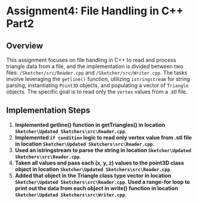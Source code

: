 # Assignment4: File Handling in C++ Part2

## Overview

This assignment focuses on file handling in C++ to read and process triangle data from a file, and the implementation is divided between two files: `/Sketcher/src/Reader.cpp` and `/Sketcher/src/Writer.cpp`. The tasks involve leveraging the `getline()` function, utilizing `istringstream` for string parsing, instantiating  `Point3D` objects, and populating a vector of `Triangle` objects. The specific goal is to read only the `vertex` values from a .stl file.

## Implementation Steps

1. **Implemented getline() function in getTriangles() in location `Sketcher\Updated Sketchers\src\Reader.cpp`**.
2. **Implemented `if condition` logic to read only vertex value from .stl file in location `Sketcher\Updated Sketchers\src\Reader.cpp`.**
2. **Used an istringstream to parse the string in location `Sketcher\Updated Sketchers\src\Reader.cpp`**.
3. **Taken all values and pass each (x, y, z) values to the point3D class object in location `Sketcher\Updated Sketchers\src\Reader.cpp`**.
4. **Added that object in the Triangle class type vector in location `Sketcher\Updated Sketchers\src\Reader.cpp`**.
**Used a range-for loop to print out the data from each object in write() function in location `Sketcher\Updated Sketchers\src\Writer.cpp`**.
